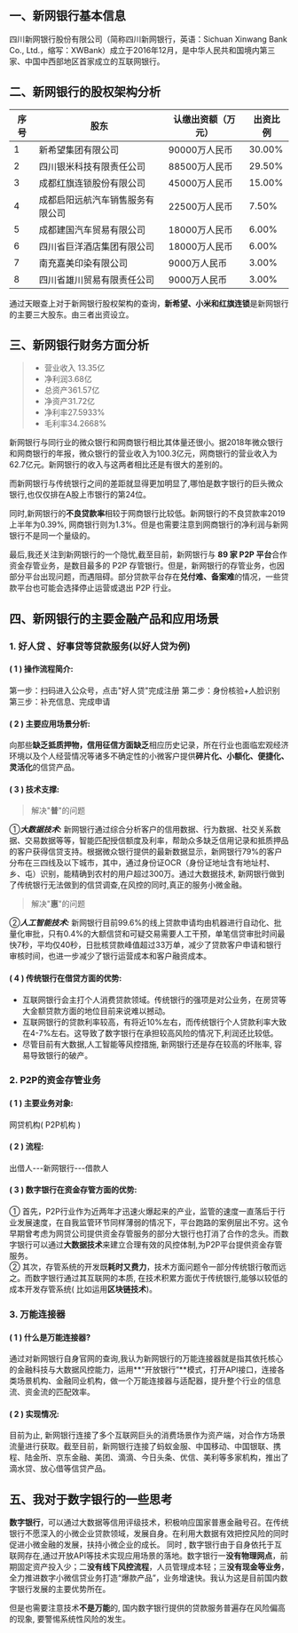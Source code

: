 ## 一、新网银行基本信息  
四川新网银行股份有限公司（简称四川新网银行，英语：Sichuan Xinwang Bank Co., Ltd.，缩写：XWBank）成立于2016年12月，是中华人民共和国境内第三家、中国中西部地区首家成立的互联网银行。

## 二、新网银行的股权架构分析  
| 序号 | 股东 | 认缴出资额（万元）| 出资比例 |
| -- | ----- | ----- | ----- |
| 1 | 新希望集团有限公司 | 90000万人民币 | 30.00% |
| 2 | 四川银米科技有限责任公司 | 88500万人民币 | 29.50% |
| 3 | 成都红旗连锁股份有限公司 | 45000万人民币 | 15.00% |
| 4 | 成都启阳远航汽车销售服务有限公司 | 22500万人民币 | 7.50% |
| 5 | 成都建国汽车贸易有限公司 | 18000万人民币 | 6.00% |
| 6 | 四川省巨洋酒店集团有限公司 | 18000万人民币 | 6.00% | 
| 7 | 南充嘉美印染有限公司 | 9000万人民币 | 3.00% | 
| 8 | 四川省雄川贸易有限责任公司 | 9000万人民币 | 3.00% |   

通过天眼查上对于新网银行股权架构的查询，**新希望、小米和红旗连锁**是新网银行的主要三大股东。由三者出资设立。 
## 三、新网银行财务方面分析
> - 营业收入 13.35亿  
> - 净利润3.68亿
> - 总资产361.57亿
> - 净资产31.72亿  
> - 净利率27.5933%
> - 毛利率34.2668%   
  
新网银行与同行业的微众银行和网商银行相比其体量还很小。据2018年微众银行和网商银行的年报，微众银行的营业收入为100.3亿元，网商银行的营业收入为62.7亿元。新网银行的收入与这两者相比还是有很大的差别的。  

而新网银行与传统银行之间的差距就显得更加明显了,哪怕是数字银行的巨头微众银行,也仅仅排在A股上市银行的第24位。  

同时,新网银行的**不良贷款率**相较于网商银行比较低。新网银行的不良贷款率2019上半年为0.39%, 网商银行则为1.3%。但是也需要注意到网商银行的净利润与新网银行不是同一个量级的。  

最后,我还关注到新网银行的一个隐忧,截至目前，新网银行与 **89 家 P2P 平台**合作资金存管业务，是数目最多的 P2P 存管银行。但是，新网银行的存管业务，也因部分平台出现问题，而遇阻碍。部分贷款平台存在**兑付难、备案难**的情况，一些贷款平台也可能会选择停止运营或退出 P2P 行业。  

## 四、新网银行的主要金融产品和应用场景  
### 1. 好人贷 、好事贷等贷款服务(以好人贷为例)
#### ( 1 ) 操作流程简介:
第一步：扫码进入公众号，点击"好人贷"完成注册
第二步：身份核验+人脸识别
第三步：补充信息、完成申请
#### ( 2 ) 主要应用场景分析:  
向那些**缺乏抵质押物，信用征信方面缺乏**相应历史记录，所在行业也面临宏观经济环境以及个人经营情况等诸多不确定性的小微客户提供**碎片化、小额化、便捷化、灵活化**的信贷产品。  
#### ( 3 ) 技术支撑:   
> 解决"**普**"的问题  

①***大数据技术:*** 新网银行通过综合分析客户的信用数据、行为数据、社交关系数据、交易数据等等，智能匹配授信额度及利率，帮助众多缺乏信用记录和抵质押品的客户获得信贷支持。根据微众银行提供的最新数据显示，新网银行79%的客户分布在三四线及以下城市，其中，通过身份证OCR（身份证地址含有地址村、乡、屯）识别，能精确到农村的用户超过300万。通过大数据技术, 新网银行做到了传统银行无法做到的信贷调查,在风控的同时,真正的服务小微金融。    
> 解决"**惠**"的问题  

②***人工智能技术:*** 新网银行目前99.6%的线上贷款申请均由机器进行自动化、批量化审批，只有0.4%的大额信贷和可疑交易需要人工干预，单笔信贷审批时间最快7秒，平均仅40秒，日批核贷款峰值超过33万单，减少了贷款客户申请和银行审核时间，也进一步减少了银行运营成本和客户融资成本。   

#### ( 4 ) 传统银行在借贷方面的优势:  
- 互联网银行会主打个人消费贷款领域。传统银行的强项是对公业务，在房贷等大金额贷款方面的地位目前来说难以撼动。
- 互联网银行的贷款利率较高，有将近10%左右，而传统银行个人贷款利率大致在4-7%左右。这导致了数字银行在承担较高风险的情况下,利润还比较低。
- 尽管目前有大数据,人工智能等风控措施, 新网银行还是存在较高的坏账率, 容易导致银行的破产。  
### 2. P2P的资金存管业务  
#### ( 1 ) 主要业务对象:  
网贷机构( P2P机构 )  
#### ( 2 ) 流程:  
出借人---新网银行---借款人  
#### ( 3 ) 数字银行在资金存管方面的优势:   
① 首先，P2P行业作为近两年才迅速火爆起来的产业，监管的速度一直落后于行业发展速度，在自我监管环节同样薄弱的情况下，平台跑路的案例层出不穷。这令早期曾考虑为网贷公司提供资金存管服务的部分大银行也打消了合作的念头。而数字银行可以通过**大数据技术**来建立合理有效的风控体制,为P2P平台提供资金存管服务。    
② 其次，存管系统的开发既**耗时又费力**，技术方面问题令一部分传统银行敬而远之。而数字银行通过其互联网的本质, 在技术积累方面优于传统银行,能够以较低的成本开发存管系统( 比如运用**区块链技术**)。 
### 3. 万能连接器 
#### ( 1 ) 什么是万能连接器?  
通过对新网银行自身官网的查询,我认为新网银行的万能连接器就是指其依托核心的金融科技与大数据风控能力，运用**“开放银行”**模式，打开API接口，连接各类场景机构、金融同业机构，做一个万能连接器与适配器，提升整个行业的信息流、资金流的匹配效率。
#### ( 2 ) 实现情况:
目前为止, 新网银行连接了多个互联网巨头的消费场景作为资产端，对合作方场景流量进行获取。截至目前，新网银行连接了蚂蚁金服、中国移动、中国银联、携程、陆金所、京东金融、美团、滴滴、今日头条、优信、美利等多家机构，推出了滴水贷、放心借等信贷产品。   
## 五、我对于数字银行的一些思考
**数字银行**，可以通过大数据等信用评级技术，积极响应国家普惠金融号召。在传统银行不愿深入的小微企业贷款领域，发展自身。在利用大数据有效把控风险的同时促进小微金融的发展，扶持小微企业的成长。  同时 , 数字银行由于自身依托于互联网存在,通过开放API等技术实现应用场景的落地。数字银行一**没有物理网点**，前期固定资产投入少；二**没有线下风控流程**，人员管理成本轻；三**没有现金等业务**，全力推进数字小微信贷业务打造“爆款产品”，业务增速快。我认为这是目前国内数字银行发展的主要优势所在。  

但是也需要注意技术**不是万能**的, 国内数字银行提供的贷款服务普遍存在风险偏高的现象, 要警惕系统性风险的发生。  


  
